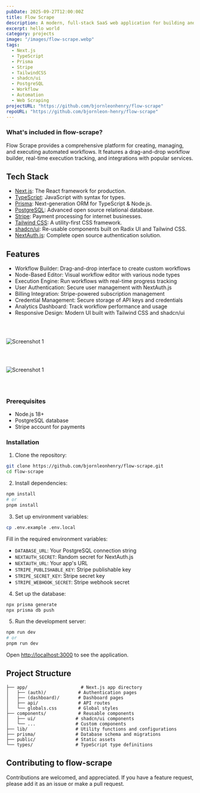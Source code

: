 ```yaml
---
pubDate: 2025-09-27T12:00:00Z
title: Flow Scrape
description: A modern, full-stack SaaS web application for building and executing custom automated workflows, with a focus on web scraping and data processing. Built with Next.js, TypeScript, Prisma.
excerpt: hello world
category: projects
image: "/images/flow-scrape.webp"
tags:
  - Next.js
  - TypeScript
  - Prisma
  - Stripe
  - TailwindCSS
  - shadcn/ui
  - PostgreSQL
  - Workflow
  - Automation
  - Web Scraping
projectURL: "https://github.com/bjornleonhenry/flow-scrape"
repoURL: "https://github.com/bjornleon-henry/flow-scrape"
---
```


### What's included in flow-scrape?

Flow Scrape provides a comprehensive platform for creating, managing, and executing automated workflows. It features a drag-and-drop workflow builder, real-time execution tracking, and integrations with popular services.

## Tech Stack

- [Next.js](https://nextjs.org/): The React framework for production.
- [TypeScript](https://www.typescriptlang.org/): JavaScript with syntax for types.
- [Prisma](https://www.prisma.io/): Next-generation ORM for TypeScript & Node.js.
- [PostgreSQL](https://www.postgresql.org/): Advanced open source relational database.
- [Stripe](https://stripe.com/): Payment processing for internet businesses.
- [Tailwind CSS](https://tailwindcss.com/): A utility-first CSS framework.
- [shadcn/ui](https://ui.shadcn.com/): Re-usable components built on Radix UI and Tailwind CSS.
- [NextAuth.js](https://next-auth.js.org/): Complete open source authentication solution.

## Features
- Workflow Builder: Drag-and-drop interface to create custom workflows
- Node-Based Editor: Visual workflow editor with various node types
- Execution Engine: Run workflows with real-time progress tracking
- User Authentication: Secure user management with NextAuth.js
- Billing Integration: Stripe-powered subscription management
- Credential Management: Secure storage of API keys and credentials
- Analytics Dashboard: Track workflow performance and usage
- Responsive Design: Modern UI built with Tailwind CSS and shadcn/ui

### &nbsp;

![Screenshot 1](/images/flow-scrape-1.webp)

### &nbsp;

![Screenshot 1](/images/flow-scrape-2.webp)

### &nbsp;

### Prerequisites

- Node.js 18+
- PostgreSQL database
- Stripe account for payments

### Installation

1. Clone the repository:
```bash
git clone https://github.com/bjornleonhenry/flow-scrape.git
cd flow-scrape
```

2. Install dependencies:
```bash
npm install
# or
pnpm install
```

3. Set up environment variables:
```bash
cp .env.example .env.local
```

Fill in the required environment variables:
- `DATABASE_URL`: Your PostgreSQL connection string
- `NEXTAUTH_SECRET`: Random secret for NextAuth.js
- `NEXTAUTH_URL`: Your app's URL
- `STRIPE_PUBLISHABLE_KEY`: Stripe publishable key
- `STRIPE_SECRET_KEY`: Stripe secret key
- `STRIPE_WEBHOOK_SECRET`: Stripe webhook secret

4. Set up the database:
```bash
npx prisma generate
npx prisma db push
```

5. Run the development server:
```bash
npm run dev
# or
pnpm run dev
```

Open [http://localhost:3000](http://localhost:3000) to see the application.

## Project Structure

```
├── app/                    # Next.js app directory
│   ├── (auth)/            # Authentication pages
│   ├── (dashboard)/       # Dashboard pages
│   ├── api/               # API routes
│   └── globals.css        # Global styles
├── components/            # Reusable components
│   ├── ui/               # shadcn/ui components
│   └── ...               # Custom components
├── lib/                  # Utility functions and configurations
├── prisma/               # Database schema and migrations
├── public/               # Static assets
└── types/                # TypeScript type definitions
```

## Contributing to flow-scrape

Contributions are welcomed, and appreciated. If you have a feature request, please add it as an issue or make a pull request.